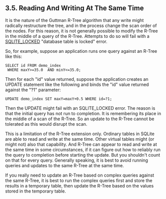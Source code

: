 ## 3\.5\. Reading And Writing At The Same Time



It is the nature of the Guttman R\-Tree algorithm that any write might
radically restructure the tree, and in the process change the scan order
of the nodes. For this reason, it is not generally possible to modify
the R\-Tree in the middle of a query of the R\-Tree. Attempts to do so
will fail with a [SQLITE\_LOCKED](rescode.html#locked) "database table is locked" error.




So, for example, suppose an application runs one query against an R\-Tree like
this:




```
SELECT id FROM demo_index
 WHERE maxY>=35.0  AND minY<=35.0;

```


Then for each "id" value returned, suppose the application creates an
UPDATE statement like the following and binds the "id" value returned against
the "?1" parameter:




```
UPDATE demo_index SET maxY=maxY+0.5 WHERE id=?1;

```


Then the UPDATE might fail with an SQLITE\_LOCKED error. The reason is that
the initial query has not run to completion. It is remembering its place
in the middle of a scan of the R\-Tree. So an update to the R\-Tree cannot
be tolerated as this would disrupt the scan.




This is a limitation of the R\-Tree extension only. Ordinary tables in
SQLite are able to read and write at the same time. Other virtual tables
might (or might not) also that capability. And R\-Tree can appear to read
and write at the same time in some circumstances, if it can figure out how
to reliably run the query to completion before starting the update. But
you shouldn't count on that for every query. Generally speaking, it is
best to avoid running queries and updates to the same R\-Tree at the same
time.




If you really need to update an R\-Tree based on complex queries against
the same R\-Tree, it is best to run the complex queries first and store
the results in a temporary table, then update the R\-Tree based on the values
stored in the temporary table.



